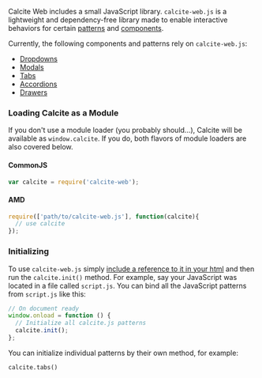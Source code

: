 Calcite Web includes a small JavaScript library. `calcite-web.js` is a lightweight and dependency-free library made to enable interactive behaviors for certain [patterns](../patterns/) and [components](../components).

Currently, the following components and patterns rely on `calcite-web.js`:

- [Dropdowns](../components/#dropdowns)
- [Modals](../patterns/#modals)
- [Tabs](../patterns/#tabs)
- [Accordions](../patterns/#accordions)
- [Drawers](../patterns/#drawers)

### Loading Calcite as a Module

If you don't use a module loader (you probably should...), Calcite will be available as `window.calcite`. If you do, both flavors of module loaders are also covered below.

#### CommonJS

```js
var calcite = require('calcite-web');
```

#### AMD

```js
require(['path/to/calcite-web.js'], function(calcite){
  // use calcite
});
```

### Initializing

To use `calcite-web.js` simply [include a reference to it in your html]({{relativePath}}guides/quickstart/) and then run the `calcite.init()` method. For example, say your JavaScript was located in a file called `script.js`. You can bind all the JavaScript patterns from `script.js` like this:

```js
// On document ready
window.onload = function () {
  // Initialize all calcite.js patterns
  calcite.init();
};
```

You can initialize individual patterns by their own method, for example:

```
calcite.tabs()
```

